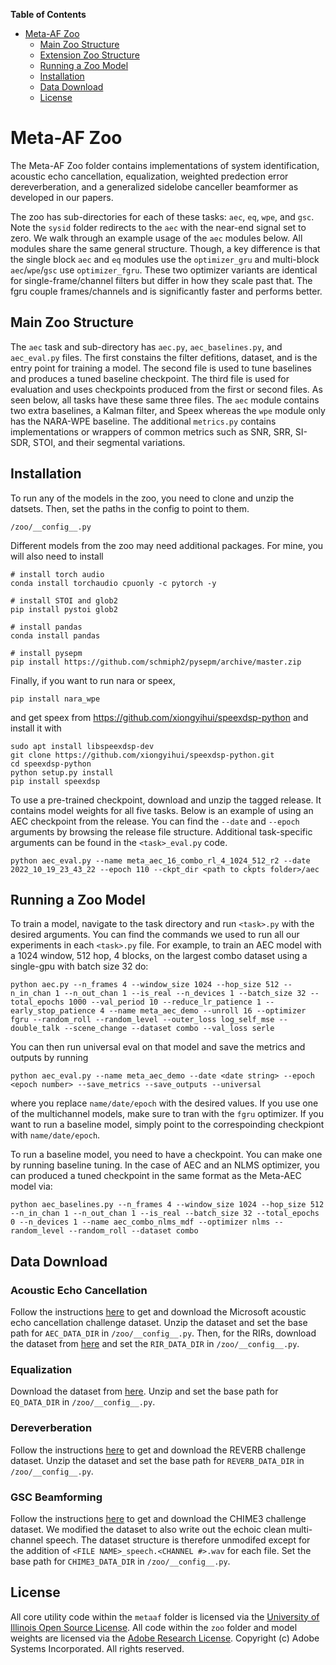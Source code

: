 <!-- START doctoc generated TOC please keep comment here to allow auto update -->
<!-- DON'T EDIT THIS SECTION, INSTEAD RE-RUN doctoc TO UPDATE -->
**Table of Contents**

- [Meta-AF Zoo](#meta-af-zoo)
  - [Main Zoo Structure](#main-zoo-structure)
  - [Extension Zoo Structure](#extension-zoo-structure)
  - [Running a Zoo Model](#running-a-zoo-model)
  - [Installation](#installation)
  - [Data Download](#data-download)
  - [License](#license)

<!-- END doctoc generated TOC please keep comment here to allow auto update -->

# Meta-AF Zoo

The Meta-AF Zoo folder contains implementations of system identification, acoustic echo cancellation, equalization, weighted predection error dereverberation, and a generalized sidelobe canceller beamformer as developed in our papers.

The zoo has sub-directories for each of these tasks: `aec`, `eq`, `wpe`, and `gsc`. Note the `sysid` folder redirects to the `aec` with the near-end signal set to zero. We walk through an example usage of the `aec` modules below. All modules share the same general structure. Though, a key difference is that the single block `aec` and `eq` modules use the `optimizer_gru` and multi-block `aec`/`wpe`/`gsc` use `optimizer_fgru`. These two optimizer variants are identical for single-frame/channel filters but differ in how they scale past that. The fgru couple frames/channels and is significantly faster and performs better.

## Main Zoo Structure

The `aec` task and sub-directory has `aec.py`, `aec_baselines.py`, and `aec_eval.py` files. The first constains the filter defitions, dataset, and is the entry point for training a model. The second file is used to tune baselines and produces a tuned baseline checkpoint. The third file is used for evaluation and uses checkpoints produced from the first or second files. As seen below, all tasks have these same three files. The `aec` module contains two extra baselines, a Kalman filter, and Speex whereas the `wpe` module only has the NARA-WPE baseline. The additional `metrics.py` contains implementations or wrappers of common metrics such as SNR, SRR, SI-SDR, STOI, and their segmental variations.



## Installation

To run any of the models in the zoo, you need to clone and unzip the datsets. Then, set the paths in the config to point to them.

```{bash}
/zoo/__config__.py
```

Different models from the zoo may need additional packages. For mine, you will also need to install

```{bash}
# install torch audio
conda install torchaudio cpuonly -c pytorch -y

# install STOI and glob2
pip install pystoi glob2

# install pandas
conda install pandas

# install pysepm
pip install https://github.com/schmiph2/pysepm/archive/master.zip
```

Finally, if you want to run nara or speex,

```{bash}
pip install nara_wpe
```

and get speex from <https://github.com/xiongyihui/speexdsp-python> and install it with

```{bash}
sudo apt install libspeexdsp-dev
git clone https://github.com/xiongyihui/speexdsp-python.git
cd speexdsp-python
python setup.py install
pip install speexdsp
```

To use a pre-trained checkpoint, download and unzip the tagged release. It contains model weights for all five tasks. Below is an example of using an AEC checkpoint from the release. You can find the `--date` and `--epoch` arguments by browsing the release file structure. Additional task-specific arguments can be found in the `<task>_eval.py` code.

```{bash}
python aec_eval.py --name meta_aec_16_combo_rl_4_1024_512_r2 --date 2022_10_19_23_43_22 --epoch 110 --ckpt_dir <path to ckpts folder>/aec
```

## Running a Zoo Model

To train a model, navigate to the task directory and run `<task>.py` with the desired arguments. You can find the commands we used to run all our experiments in each `<task>.py` file. For example, to train an AEC model with a 1024 window, 512 hop, 4 blocks, on the largest combo dataset using a single-gpu with batch size 32 do:

```{bash}
python aec.py --n_frames 4 --window_size 1024 --hop_size 512 --n_in_chan 1 --n_out_chan 1 --is_real --n_devices 1 --batch_size 32 --total_epochs 1000 --val_period 10 --reduce_lr_patience 1 --early_stop_patience 4 --name meta_aec_demo --unroll 16 --optimizer fgru --random_roll --random_level --outer_loss log_self_mse --double_talk --scene_change --dataset combo --val_loss serle
```

You can then run universal eval on that model and save the metrics and outputs by running

```{bash}
python aec_eval.py --name meta_aec_demo --date <date string> --epoch <epoch number> --save_metrics --save_outputs --universal
```

where you replace `name/date/epoch` with the desired values. If you use one of the multichannel models, make sure to tran with the `fgru` optimizer. If you want to run a baseline model, simply point to the correspoinding checkpiont with `name/date/epoch`.

To run a baseline model, you need to have a checkpoint. You can make one by running baseline tuning. In the case of AEC and an NLMS optimizer, you can produced a tuned checkpoint in the same format as the Meta-AEC model via:

```{bash}
python aec_baselines.py --n_frames 4 --window_size 1024 --hop_size 512 --n_in_chan 1 --n_out_chan 1 --is_real --batch_size 32 --total_epochs 0 --n_devices 1 --name aec_combo_nlms_mdf --optimizer nlms --random_level --random_roll --dataset combo
```

## Data Download

### Acoustic Echo Cancellation

Follow the instructions [here](https://github.com/microsoft/AEC-Challenge) to get and download the Microsoft acoustic echo cancellation challenge dataset. Unzip the dataset and set the base path for `AEC_DATA_DIR` in `/zoo/__config__.py`. Then, for the RIRs, download the dataset from [here](https://www.openslr.org/28/) and set the `RIR_DATA_DIR` in `/zoo/__config__.py`.

### Equalization

Download the dataset from [here](https://zenodo.org/record/4660670#.YlmuBpPMKYQ). Unzip and set the base path for `EQ_DATA_DIR` in `/zoo/__config__.py`.

### Dereverberation

Follow the instructions [here](http://reverb2014.dereverberation.com/download.html) to get and download the REVERB challenge dataset. Unzip the dataset and set the base path for `REVERB_DATA_DIR` in `/zoo/__config__.py`.

### GSC Beamforming

Follow the instructions [here](https://catalog.ldc.upenn.edu/LDC2017S24) to get and download the CHIME3 challenge dataset. We modified the dataset to also write out the echoic clean multi-channel speech. The dataset structure is therefore unmodifed except for the addition of `<FILE NAME>_speech.<CHANNEL #>.wav` for each file. Set the base path for `CHIME3_DATA_DIR` in `/zoo/__config__.py`.

## License

All core utility code within the `metaaf` folder is licensed via the [University of Illinois Open Source License](../metaaf/LICENSE). All code within the `zoo` folder and model weights are licensed via the [Adobe Research License](LICENSE). Copyright (c) Adobe Systems Incorporated. All rights reserved.
